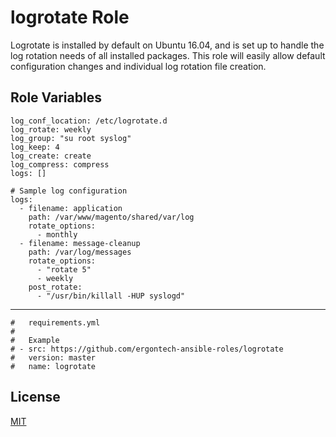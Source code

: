 logrotate Role
=========

Logrotate is installed by default on Ubuntu 16.04, and is set up to handle the log rotation needs of all installed packages.
This role will easily allow default configuration changes and individual log rotation file creation.

Role Variables
--------------
```
log_conf_location: /etc/logrotate.d
log_rotate: weekly
log_group: "su root syslog"
log_keep: 4
log_create: create
log_compress: compress
logs: []

# Sample log configuration
logs:
  - filename: application
    path: /var/www/magento/shared/var/log
    rotate_options:
      - monthly
  - filename: message-cleanup
    path: /var/log/messages
    rotate_options:
      - "rotate 5"
      - weekly
    post_rotate:
      - "/usr/bin/killall -HUP syslogd"
```


----------------

```
#   requirements.yml
#
#   Example
# - src: https://github.com/ergontech-ansible-roles/logrotate
#   version: master
#   name: logrotate
```

License
-------

[MIT](LICENSE)